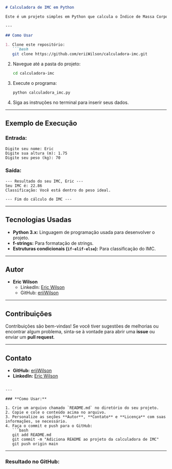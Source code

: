 ```markdown
# Calculadora de IMC em Python

Este é um projeto simples em Python que calcula o Índice de Massa Corporal (IMC) com base na altura e no peso do usuário. O programa também classifica o resultado de acordo com as faixas estabelecidas pela Organização Mundial da Saúde (OMS).

---

## Como Usar

1. Clone este repositório:
   ```bash
   git clone https://github.com/eriiWilson/calculadora-imc.git
   ```
2. Navegue até a pasta do projeto:
   ```bash
   cd calculadora-imc
   ```
3. Execute o programa:
   ```bash
   python calculadora_imc.py
   ```
4. Siga as instruções no terminal para inserir seus dados.

---

## Exemplo de Execução

### Entrada:
```
Digite seu nome: Eric
Digite sua altura (m): 1.75
Digite seu peso (kg): 70
```

### Saída:
```
--- Resultado do seu IMC, Eric ---
Seu IMC é: 22.86
Classificação: Você está dentro do peso ideal.

--- Fim do cálculo de IMC ---
```

---

## Tecnologias Usadas

- **Python 3.x:** Linguagem de programação usada para desenvolver o projeto.
- **f-strings:** Para formatação de strings.
- **Estruturas condicionais (`if-elif-else`):** Para classificação do IMC.

---

## Autor

- **Eric Wilson**  
  - LinkedIn: [Eric Wilson](https://www.linkedin.com/in/eric-wilson-aa419223a/)  
  - GitHub: [eriiWilson](https://github.com/eriiWilson)

---

## Contribuições

Contribuições são bem-vindas! Se você tiver sugestões de melhorias ou encontrar algum problema, sinta-se à vontade para abrir uma **issue** ou enviar um **pull request**.

---

## Contato

- **GitHub:** [eriiWilson](https://github.com/eriiWilson)
- **LinkedIn:** [Eric Wilson](https://www.linkedin.com/in/eric-wilson-aa419223a/)
```

---

### **Como Usar:**

1. Crie um arquivo chamado `README.md` no diretório do seu projeto.
2. Copie e cole o conteúdo acima no arquivo.
3. Personalize as seções **Autor**, **Contato** e **Licença** com suas informações, se necessário.
4. Faça o commit e push para o GitHub:
   ```bash
   git add README.md
   git commit -m "Adiciona README ao projeto da calculadora de IMC"
   git push origin main
   ```

---

### **Resultado no GitHub:**

